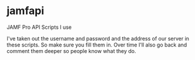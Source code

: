 # jamfapi
JAMF Pro API Scripts I use

I've taken out the username and password and the address of our server in these scripts. So make sure you fill them in.  Over time I'll also go back and comment them deeper so people know what they do.
